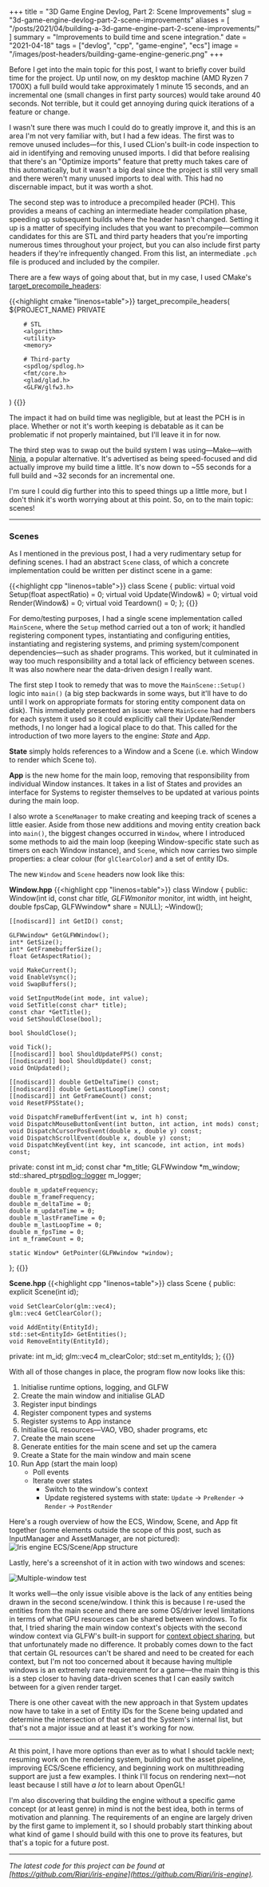+++
title = "3D Game Engine Devlog, Part 2: Scene Improvements"
slug = "3d-game-engine-devlog-part-2-scene-improvements"
aliases = [
    "/posts/2021/04/building-a-3d-game-engine-part-2-scene-improvements/"
]
summary = "Improvements to build time and scene integration."
date = "2021-04-18"
tags = ["devlog", "cpp", "game-engine", "ecs"]
image = "/images/post-headers/building-game-engine-generic.png"
+++

Before I get into the main topic for this post, I want to briefly cover build time for the project. Up until now, on my desktop machine (AMD Ryzen 7 1700X) a full build would take approximately 1 minute 15 seconds, and an incremental one (small changes in first party sources) would take around 40 seconds. Not terrible, but it could get annoying during quick iterations of a feature or change.

I wasn't sure there was much I could do to greatly improve it, and this is an area I'm not very familiar with, but I had a few ideas. The first was to remove unused includes—for this, I used CLion's built-in code inspection to aid in identifying and removing unused imports. I did that before realising that there's an "Optimize imports" feature that pretty much takes care of this automatically, but it wasn't a big deal since the project is still very small and there weren't many unused imports to deal with. This had no discernable impact, but it was worth a shot.

The second step was to introduce a precompiled header (PCH). This provides a means of caching an intermediate header compilation phase, speeding up subsequent builds where the header hasn't changed. Setting it up is a matter of specifying includes that you want to precompile—common candidates for this are STL and third party headers that you're importing numerous times throughout your project, but you can also include first party headers if they're infrequently changed. From this list, an intermediate `.pch` file is produced and included by the compiler.

There are a few ways of going about that, but in my case, I used CMake's [target_precompile_headers](https://cmake.org/cmake/help/latest/command/target_precompile_headers.html):

{{<highlight cmake "linenos=table">}}
target_precompile_headers(
        ${PROJECT_NAME} PRIVATE

        # STL
        <algorithm>
        <utility>
        <memory>

        # Third-party
        <spdlog/spdlog.h>
        <fmt/core.h>
        <glad/glad.h>
        <GLFW/glfw3.h>
)
{{</highlight>}}

The impact it had on build time was negligible, but at least the PCH is in place. Whether or not it's worth keeping is debatable as it can be problematic if not properly maintained, but I'll leave it in for now.

The third step was to swap out the build system I was using—Make—with [Ninja](https://ninja-build.org/), a popular alternative. It's advertised as being speed-focused and did actually improve my build time a little. It's now down to ~55 seconds for a full build and ~32 seconds for an incremental one.

I'm sure I could dig further into this to speed things up a little more, but I don't think it's worth worrying about at this point. So, on to the main topic: scenes!

---

### Scenes

As I mentioned in the previous post, I had a very rudimentary setup for defining scenes. I had an abstract `Scene` class, of which a concrete implementation could be written per distinct scene in a game:

{{<highlight cpp "linenos=table">}}
class Scene
{
public:
    virtual void Setup(float aspectRatio) = 0;
    virtual void Update(Window&) = 0;
    virtual void Render(Window&) = 0;
    virtual void Teardown() = 0;
};
{{</highlight>}}

For demo/testing purposes, I had a single scene implementation called `MainScene`, where the `Setup` method carried out a ton of work; it handled registering component types, instantiating and configuring entities, instantiating and registering systems, and priming system/component dependencies—such as shader programs. This worked, but it culminated in way too much responsibility and a total lack of efficiency between scenes. It was also nowhere near the data-driven design I really want.

The first step I took to remedy that was to move the `MainScene::Setup()` logic into `main()` (a big step backwards in some ways, but it'll have to do until I work on appropriate formats for storing entity component data on disk). This immediately presented an issue: where `MainScene` had members for each system it used so it could explicitly call their Update/Render methods, I no longer had a logical place to do that. This called for the introduction of two more layers to the engine: *State* and *App*.

**State** simply holds references to a Window and a Scene (i.e. which Window to render which Scene to).

**App** is the new home for the main loop, removing that responsibility from individual Window instances. It takes in a list of States and provides an interface for Systems to register themselves to be updated at various points during the main loop.

I also wrote a `SceneManager` to make creating and keeping track of scenes a little easier. Aside from those new additions and moving entity creation back into `main()`, the biggest changes occurred in `Window`, where I introduced some methods to aid the main loop (keeping Window-specific state such as timers on each Window instance), and `Scene`, which now carries two simple properties: a clear colour (for `glClearColor`) and a set of entity IDs.

The new `Window` and `Scene` headers now look like this:

**Window.hpp**
{{<highlight cpp "linenos=table">}}
class Window
{
public:
    Window(int id, const char *title, GLFWmonitor* monitor, int width, int height, double fpsCap, GLFWwindow* share = NULL);
    ~Window();

    [[nodiscard]] int GetID() const;

    GLFWwindow* GetGLFWWindow();
    int* GetSize();
    int* GetFramebufferSize();
    float GetAspectRatio();

    void MakeCurrent();
    void EnableVsync();
    void SwapBuffers();

    void SetInputMode(int mode, int value);
    void SetTitle(const char* title);
    const char *GetTitle();
    void SetShouldClose(bool);

    bool ShouldClose();

    void Tick();
    [[nodiscard]] bool ShouldUpdateFPS() const;
    [[nodiscard]] bool ShouldUpdate() const;
    void OnUpdated();

    [[nodiscard]] double GetDeltaTime() const;
    [[nodiscard]] double GetLastLoopTime() const;
    [[nodiscard]] int GetFrameCount() const;
    void ResetFPSState();

    void DispatchFrameBufferEvent(int w, int h) const;
    void DispatchMouseButtonEvent(int button, int action, int mods) const;
    void DispatchCursorPosEvent(double x, double y) const;
    void DispatchScrollEvent(double x, double y) const;
    void DispatchKeyEvent(int key, int scancode, int action, int mods) const;

private:
    const int m_id;
    const char *m_title;
    GLFWwindow *m_window;
    std::shared_ptr<spdlog::logger> m_logger;

    double m_updateFrequency;
    double m_frameFrequency;
    double m_deltaTime = 0;
    double m_updateTime = 0;
    double m_lastFrameTime = 0;
    double m_lastLoopTime = 0;
    double m_fpsTime = 0;
    int m_frameCount = 0;

    static Window* GetPointer(GLFWwindow *window);
};
{{</highlight>}}

**Scene.hpp**
{{<highlight cpp "linenos=table">}}
class Scene
{
public:
    explicit Scene(int id);

    void SetClearColor(glm::vec4);
    glm::vec4 GetClearColor();

    void AddEntity(EntityId);
    std::set<EntityId> GetEntities();
    void RemoveEntity(EntityId);

private:
    int m_id;
    glm::vec4 m_clearColor;
    std::set<EntityId> m_entityIds;
};
{{</highlight>}}

With all of those changes in place, the program flow now looks like this:

1. Initialise runtime options, logging, and GLFW
2. Create the main window and initialise GLAD
3. Register input bindings
4. Register component types and systems
5. Register systems to App instance
6. Initialise GL resources—VAO, VBO, shader programs, etc
7. Create the main scene
8. Generate entities for the main scene and set up the camera
9. Create a State for the main window and main scene
10. Run App (start the main loop)
    - Poll events
    - Iterate over states
        - Switch to the window's context
        - Update registered systems with state: `Update` -> `PreRender` -> `Render` -> `PostRender`

Here's a rough overview of how the ECS, Window, Scene, and App fit together (some elements outside the scope of this post, such as InputManager and AssetManager, are not pictured):
![Iris engine ECS/Scene/App structure](./engine-structure.jpg)

Lastly, here's a screenshot of it in action with two windows and scenes:

![Multiple-window test](./multi-window-test.jpg)

It works well—the only issue visible above is the lack of any entities being drawn in the second scene/window. I think this is because I re-used the entities from the main scene and there are some OS/driver level limitations in terms of what GPU resources can be shared between windows. To fix that, I tried sharing the main window context's objects with the second window context via GLFW's built-in support for [context object sharing](https://www.glfw.org/docs/3.3/context_guide.html#context_sharing), but that unfortunately made no difference. It probably comes down to the fact that certain GL resources can't be shared and need to be created for each context, but I'm not too concerned about it because having multiple windows is an extremely rare requirement for a game—the main thing is this is a step closer to having data-driven scenes that I can easily switch between for a given render target.

There is one other caveat with the new approach in that System updates now have to take in a set of Entity IDs for the Scene being updated and determine the intersection of that set and the System's internal list, but that's not a major issue and at least it's working for now.

---

At this point, I have more options than ever as to what I should tackle next; resuming work on the rendering system, building out the asset pipeline, improving ECS/Scene efficiency, and beginning work on multithreading support are just a few examples. I think I'll focus on rendering next—not least because I still have *a lot* to learn about OpenGL!

I'm also discovering that building the engine without a specific game concept (or at least genre) in mind is not the best idea, both in terms of motivation and planning. The requirements of an engine are largely driven by the first game to implement it, so I should probably start thinking about what kind of game I should build with this one to prove its features, but that's a topic for a future post.

---

*The latest code for this project can be found at [https://github.com/Riari/iris-engine](https://github.com/Riari/iris-engine).*